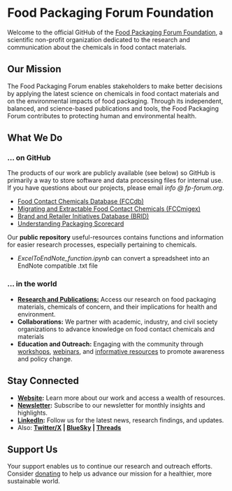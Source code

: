 # Food Packaging Forum Foundation

Welcome to the official GitHub of the [Food Packaging Forum Foundation](https://www.foodpackagingforum.org/), a scientific non-profit organization dedicated to the research and communication about the chemicals in food contact materials.

## Our Mission

The Food Packaging Forum enables stakeholders to make better decisions by applying the latest science on chemicals in food contact materials and on the environmental impacts of food packaging. Through its independent, balanced, and science-based publications and tools, the Food Packaging Forum contributes to protecting human and environmental health.

## What We Do
### ... on GitHub

The products of our work are publicly available (see below) so GitHub is primarily a way to store software and data processing files for internal use. If you have questions about our projects, please email *info @ fp-forum.org*. 
- [Food Contact Chemicals Database (FCCdb)](https://www.foodpackagingforum.org/fccdb)
- [Migrating and Extractable Food Contact Chemicals (FCCmigex)](https://www.foodpackagingforum.org/fccmigex)
- [Brand and Retailer Initiatives Database (BRID)](https://www.foodpackagingforum.org/brand-retailer-initiatives)
- [Understanding Packaging Scorecard](https://upscorecard.org/)

Our **public repository** useful-resources contains functions and information for easier research processes, especially pertaining to chemicals. 
- _ExcelToEndNote_function.ipynb_ can convert a spreadsheet into an EndNote compatible .txt file


### ... in the world
- **[Research and Publications:](https://www.foodpackagingforum.org/resources/publications/peer-reviewed-papers)** Access our research on food packaging materials, chemicals of concern, and their implications for health and environment.
- **Collaborations:** We partner with academic, industry, and civil society organizations to advance knowledge on food contact chemicals and materials
- **Education and Outreach:** Engaging with the community through [workshops](https://www.foodpackagingforum.org/events/categories/workshops), [webinars](https://www.foodpackagingforum.org/events/categories/presentations), and [informative resources](https://www.foodpackagingforum.org/packaging-fact-sheets) to promote awareness and policy change.


## Stay Connected

- **[Website](https://www.foodpackagingforum.org/):** Learn more about our work and access a wealth of resources.
- **[Newsletter](https://www.foodpackagingforum.org/newsletter):** Subscribe to our newsletter for monthly insights and highlights.
- **[LinkedIn](https://www.linkedin.com/company/food-packaging-forum/):** Follow us for the latest news, research findings, and updates.
- Also: **[Twitter/X](https://twitter.com/fpffoundation) | [BlueSky](https://bsky.app/profile/fpffoundation.bsky.social) | [Threads](https://www.threads.net/@fpf_foundation)**


## Support Us

Your support enables us to continue our research and outreach efforts. Consider [donating](https://www.foodpackagingforum.org/support-us) to help us advance our mission for a healthier, more sustainable world.


<!--

**Here are some ideas to get you started:**

🙋‍♀️ A short introduction - what is your organization all about?
🌈 Contribution guidelines - how can the community get involved?
👩‍💻 Useful resources - where can the community find your docs? Is there anything else the community should know?
🍿 Fun facts - what does your team eat for breakfast?
🧙 Remember, you can do mighty things with the power of [Markdown](https://docs.github.com/github/writing-on-github/getting-started-with-writing-and-formatting-on-github/basic-writing-and-formatting-syntax)
-->
